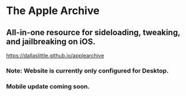 # The Apple Archive
## All-in-one resource for sideloading, tweaking, and jailbreaking on iOS.
https://dallaslittle.github.io/applearchive

### Note: Website is currently only configured for Desktop. 
### Mobile update coming soon.
